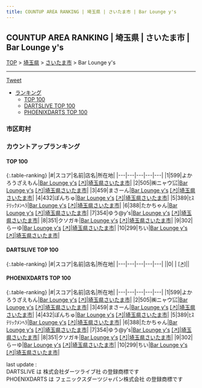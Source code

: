 ```yaml
---
title: COUNTUP AREA RANKING | 埼玉県 | さいたま市 | Bar Lounge y's
---
```

## COUNTUP AREA RANKING | 埼玉県 | さいたま市 | Bar Lounge y's

[TOP](/darts/rank/) > [埼玉県](/darts/rank/埼玉県/) > [さいたま市](/darts/rank/埼玉県/さいたま市/) > Bar Lounge y's

___

<a href="https://twitter.com/share?ref_src=twsrc%5Etfw" data-text="COUNTUP AREA RANKING | 埼玉県さいたま市Bar Lounge y's" class="twitter-share-button" data-hashtags="DARTSLIVE,PHOENIXDARTS,darts,ダーツ" data-show-count="false">Tweet</a>

* [ランキング](#カウントアップランキング)
    * [TOP 100](#top-100)
    * [DARTSLIVE TOP 100](#dartslive-top-100)
    * [PHOENIXDARTS TOP 100](#phoenixdarts-top-100)

### 市区町村

<ul>

</ul>

### カウントアップランキング

#### TOP 100



{:.table-ranking}
|#|スコア|名前|店名|所在地|
|---|---|---|---|---|
|1|599|<span class="rank-name-pd">よかろうざえもん</span>|<a href="/darts/rank/shops/72426.html">Bar Lounge y's</a> <a href="https://vs.phoenixdarts.com/jp/shop/shopDetailInfo/s_72426?s_seq=72426">[↗]</a>|<a href="/darts/rank/埼玉県/さいたま市">埼玉県さいたま市</a>|
|2|505|<span class="rank-name-pd">㈱ニャウ㌮</span>|<a href="/darts/rank/shops/72426.html">Bar Lounge y's</a> <a href="https://vs.phoenixdarts.com/jp/shop/shopDetailInfo/s_72426?s_seq=72426">[↗]</a>|<a href="/darts/rank/埼玉県/さいたま市">埼玉県さいたま市</a>|
|3|459|<span class="rank-name-pd">まさーん</span>|<a href="/darts/rank/shops/72426.html">Bar Lounge y's</a> <a href="https://vs.phoenixdarts.com/jp/shop/shopDetailInfo/s_72426?s_seq=72426">[↗]</a>|<a href="/darts/rank/埼玉県/さいたま市">埼玉県さいたま市</a>|
|4|432|<span class="rank-name-pd">ぽんちゅ</span>|<a href="/darts/rank/shops/72426.html">Bar Lounge y's</a> <a href="https://vs.phoenixdarts.com/jp/shop/shopDetailInfo/s_72426?s_seq=72426">[↗]</a>|<a href="/darts/rank/埼玉県/さいたま市">埼玉県さいたま市</a>|
|5|389|<span class="rank-name-pd">ﾋｽﾃﾘｯｸﾒﾝﾍﾗ</span>|<a href="/darts/rank/shops/72426.html">Bar Lounge y's</a> <a href="https://vs.phoenixdarts.com/jp/shop/shopDetailInfo/s_72426?s_seq=72426">[↗]</a>|<a href="/darts/rank/埼玉県/さいたま市">埼玉県さいたま市</a>|
|6|388|<span class="rank-name-pd">たかちゃん</span>|<a href="/darts/rank/shops/72426.html">Bar Lounge y's</a> <a href="https://vs.phoenixdarts.com/jp/shop/shopDetailInfo/s_72426?s_seq=72426">[↗]</a>|<a href="/darts/rank/埼玉県/さいたま市">埼玉県さいたま市</a>|
|7|354|<span class="rank-name-pd">ゆう@y&#x27;s</span>|<a href="/darts/rank/shops/72426.html">Bar Lounge y's</a> <a href="https://vs.phoenixdarts.com/jp/shop/shopDetailInfo/s_72426?s_seq=72426">[↗]</a>|<a href="/darts/rank/埼玉県/さいたま市">埼玉県さいたま市</a>|
|8|351|<span class="rank-name-pd">クソガキ</span>|<a href="/darts/rank/shops/72426.html">Bar Lounge y's</a> <a href="https://vs.phoenixdarts.com/jp/shop/shopDetailInfo/s_72426?s_seq=72426">[↗]</a>|<a href="/darts/rank/埼玉県/さいたま市">埼玉県さいたま市</a>|
|9|302|<span class="rank-name-pd">らーゆ</span>|<a href="/darts/rank/shops/72426.html">Bar Lounge y's</a> <a href="https://vs.phoenixdarts.com/jp/shop/shopDetailInfo/s_72426?s_seq=72426">[↗]</a>|<a href="/darts/rank/埼玉県/さいたま市">埼玉県さいたま市</a>|
|10|299|<span class="rank-name-pd">ちい</span>|<a href="/darts/rank/shops/72426.html">Bar Lounge y's</a> <a href="https://vs.phoenixdarts.com/jp/shop/shopDetailInfo/s_72426?s_seq=72426">[↗]</a>|<a href="/darts/rank/埼玉県/さいたま市">埼玉県さいたま市</a>|


#### DARTSLIVE TOP 100



{:.table-ranking}
|#|スコア|名前|店名|所在地|
|---|---|---|---|---|
||0|<span class="rank-name-dl"> </span>|<a href="/darts/rank/shops/.html"></a> <a href="">[↗]</a>|<a href="/darts/rank//"></a>|


#### PHOENIXDARTS TOP 100



{:.table-ranking}
|#|スコア|名前|店名|所在地|
|---|---|---|---|---|
|1|599|<span class="rank-name-pd">よかろうざえもん</span>|<a href="/darts/rank/shops/72426.html">Bar Lounge y's</a> <a href="https://vs.phoenixdarts.com/jp/shop/shopDetailInfo/s_72426?s_seq=72426">[↗]</a>|<a href="/darts/rank/埼玉県/さいたま市">埼玉県さいたま市</a>|
|2|505|<span class="rank-name-pd">㈱ニャウ㌮</span>|<a href="/darts/rank/shops/72426.html">Bar Lounge y's</a> <a href="https://vs.phoenixdarts.com/jp/shop/shopDetailInfo/s_72426?s_seq=72426">[↗]</a>|<a href="/darts/rank/埼玉県/さいたま市">埼玉県さいたま市</a>|
|3|459|<span class="rank-name-pd">まさーん</span>|<a href="/darts/rank/shops/72426.html">Bar Lounge y's</a> <a href="https://vs.phoenixdarts.com/jp/shop/shopDetailInfo/s_72426?s_seq=72426">[↗]</a>|<a href="/darts/rank/埼玉県/さいたま市">埼玉県さいたま市</a>|
|4|432|<span class="rank-name-pd">ぽんちゅ</span>|<a href="/darts/rank/shops/72426.html">Bar Lounge y's</a> <a href="https://vs.phoenixdarts.com/jp/shop/shopDetailInfo/s_72426?s_seq=72426">[↗]</a>|<a href="/darts/rank/埼玉県/さいたま市">埼玉県さいたま市</a>|
|5|389|<span class="rank-name-pd">ﾋｽﾃﾘｯｸﾒﾝﾍﾗ</span>|<a href="/darts/rank/shops/72426.html">Bar Lounge y's</a> <a href="https://vs.phoenixdarts.com/jp/shop/shopDetailInfo/s_72426?s_seq=72426">[↗]</a>|<a href="/darts/rank/埼玉県/さいたま市">埼玉県さいたま市</a>|
|6|388|<span class="rank-name-pd">たかちゃん</span>|<a href="/darts/rank/shops/72426.html">Bar Lounge y's</a> <a href="https://vs.phoenixdarts.com/jp/shop/shopDetailInfo/s_72426?s_seq=72426">[↗]</a>|<a href="/darts/rank/埼玉県/さいたま市">埼玉県さいたま市</a>|
|7|354|<span class="rank-name-pd">ゆう@y&#x27;s</span>|<a href="/darts/rank/shops/72426.html">Bar Lounge y's</a> <a href="https://vs.phoenixdarts.com/jp/shop/shopDetailInfo/s_72426?s_seq=72426">[↗]</a>|<a href="/darts/rank/埼玉県/さいたま市">埼玉県さいたま市</a>|
|8|351|<span class="rank-name-pd">クソガキ</span>|<a href="/darts/rank/shops/72426.html">Bar Lounge y's</a> <a href="https://vs.phoenixdarts.com/jp/shop/shopDetailInfo/s_72426?s_seq=72426">[↗]</a>|<a href="/darts/rank/埼玉県/さいたま市">埼玉県さいたま市</a>|
|9|302|<span class="rank-name-pd">らーゆ</span>|<a href="/darts/rank/shops/72426.html">Bar Lounge y's</a> <a href="https://vs.phoenixdarts.com/jp/shop/shopDetailInfo/s_72426?s_seq=72426">[↗]</a>|<a href="/darts/rank/埼玉県/さいたま市">埼玉県さいたま市</a>|
|10|299|<span class="rank-name-pd">ちい</span>|<a href="/darts/rank/shops/72426.html">Bar Lounge y's</a> <a href="https://vs.phoenixdarts.com/jp/shop/shopDetailInfo/s_72426?s_seq=72426">[↗]</a>|<a href="/darts/rank/埼玉県/さいたま市">埼玉県さいたま市</a>|


<div class="footer border-top border-gray-light mt-5 pt-3 text-right text-gray">
    last update : <span style="font-weight: italic" id="foot_last_modified"></span><br />
    DARTSLIVE は 株式会社ダーツライブ社 の登録商標です<br />
    PHOENIXDARTS は フェニックスダーツジャパン株式会社 の登録商標です<br />
</div>

<script src="https://cdnjs.cloudflare.com/ajax/libs/jquery.tablesorter/2.31.3/js/jquery.tablesorter.min.js" integrity="sha512-qzgd5cYSZcosqpzpn7zF2ZId8f/8CHmFKZ8j7mU4OUXTNRd5g+ZHBPsgKEwoqxCtdQvExE5LprwwPAgoicguNg==" crossorigin="anonymous" referrerpolicy="no-referrer"></script>
<link rel="stylesheet" href="https://cdnjs.cloudflare.com/ajax/libs/jquery.tablesorter/2.31.3/css/theme.default.min.css" integrity="sha512-wghhOJkjQX0Lh3NSWvNKeZ0ZpNn+SPVXX1Qyc9OCaogADktxrBiBdKGDoqVUOyhStvMBmJQ8ZdMHiR3wuEq8+w==" crossorigin="anonymous" referrerpolicy="no-referrer" />
<script>
$(function() {
    $(".table-ranking").tablesorter({sortList:[[0, 0]]});
    $("#foot_last_modified").text(formatDate(new Date(document.lastModified), 'yyyy-MM-dd HH:mm:ss'));
});
</script>

<script async src="https://platform.twitter.com/widgets.js" charset="utf-8"></script>